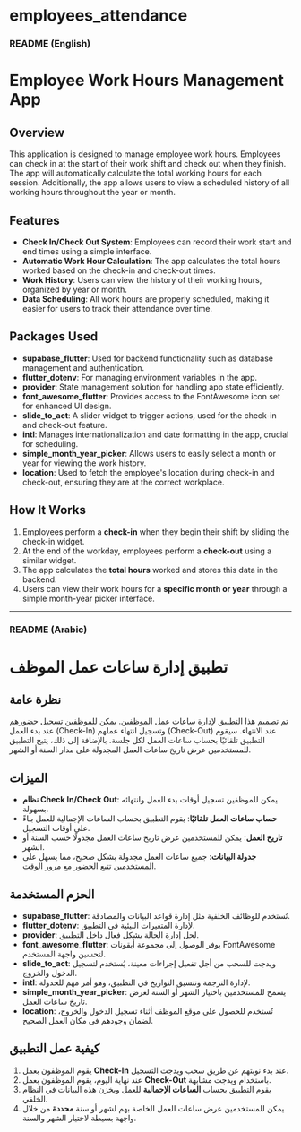 # employees_attendance

### README (English)

# Employee Work Hours Management App

## Overview
This application is designed to manage employee work hours. Employees can check in at the start of their work shift and check out when they finish. The app will automatically calculate the total working hours for each session. Additionally, the app allows users to view a scheduled history of all working hours throughout the year or month. 

## Features
- **Check In/Check Out System**: Employees can record their work start and end times using a simple interface.
- **Automatic Work Hour Calculation**: The app calculates the total hours worked based on the check-in and check-out times.
- **Work History**: Users can view the history of their working hours, organized by year or month.
- **Data Scheduling**: All work hours are properly scheduled, making it easier for users to track their attendance over time.

## Packages Used
- **supabase_flutter**: Used for backend functionality such as database management and authentication.
- **flutter_dotenv**: For managing environment variables in the app.
- **provider**: State management solution for handling app state efficiently.
- **font_awesome_flutter**: Provides access to the FontAwesome icon set for enhanced UI design.
- **slide_to_act**: A slider widget to trigger actions, used for the check-in and check-out feature.
- **intl**: Manages internationalization and date formatting in the app, crucial for scheduling.
- **simple_month_year_picker**: Allows users to easily select a month or year for viewing the work history.
- **location**: Used to fetch the employee's location during check-in and check-out, ensuring they are at the correct workplace.

## How It Works
1. Employees perform a **check-in** when they begin their shift by sliding the check-in widget.
2. At the end of the workday, employees perform a **check-out** using a similar widget.
3. The app calculates the **total hours** worked and stores this data in the backend.
4. Users can view their work hours for a **specific month or year** through a simple month-year picker interface.

---

### README (Arabic)

# تطبيق إدارة ساعات عمل الموظف

## نظرة عامة
تم تصميم هذا التطبيق لإدارة ساعات عمل الموظفين. يمكن للموظفين تسجيل حضورهم عند بدء العمل (Check-In) وتسجيل انتهاء عملهم (Check-Out) عند الانتهاء. سيقوم التطبيق تلقائيًا بحساب ساعات العمل لكل جلسة. بالإضافة إلى ذلك، يتيح التطبيق للمستخدمين عرض تاريخ ساعات العمل المجدولة على مدار السنة أو الشهر.

## الميزات
- **نظام Check In/Check Out**: يمكن للموظفين تسجيل أوقات بدء العمل وانتهائه بسهولة.
- **حساب ساعات العمل تلقائيًا**: يقوم التطبيق بحساب الساعات الإجمالية للعمل بناءً على أوقات التسجيل.
- **تاريخ العمل**: يمكن للمستخدمين عرض تاريخ ساعات العمل مجدولًا حسب السنة أو الشهر.
- **جدولة البيانات**: جميع ساعات العمل مجدولة بشكل صحيح، مما يسهل على المستخدمين تتبع الحضور مع مرور الوقت.

## الحزم المستخدمة
- **supabase_flutter**: تُستخدم للوظائف الخلفية مثل إدارة قواعد البيانات والمصادقة.
- **flutter_dotenv**: لإدارة المتغيرات البيئية في التطبيق.
- **provider**: لحل إدارة الحالة بشكل فعال داخل التطبيق.
- **font_awesome_flutter**: يوفر الوصول إلى مجموعة أيقونات FontAwesome لتحسين واجهة المستخدم.
- **slide_to_act**: ويدجت للسحب من أجل تفعيل إجراءات معينة، يُستخدم لتسجيل الدخول والخروج.
- **intl**: لإدارة الترجمة وتنسيق التواريخ في التطبيق، وهو أمر مهم للجدولة.
- **simple_month_year_picker**: يسمح للمستخدمين باختيار الشهر أو السنة لعرض تاريخ ساعات العمل.
- **location**: تُستخدم للحصول على موقع الموظف أثناء تسجيل الدخول والخروج، لضمان وجودهم في مكان العمل الصحيح.

## كيفية عمل التطبيق
1. يقوم الموظفون بعمل **Check-In** عند بدء نوبتهم عن طريق سحب ويدجت التسجيل.
2. عند نهاية اليوم، يقوم الموظفون بعمل **Check-Out** باستخدام ويدجت مشابهة.
3. يقوم التطبيق بحساب **الساعات الإجمالية** للعمل ويخزن هذه البيانات في النظام الخلفي.
4. يمكن للمستخدمين عرض ساعات العمل الخاصة بهم لشهر أو سنة **محددة** من خلال واجهة بسيطة لاختيار الشهر والسنة.


